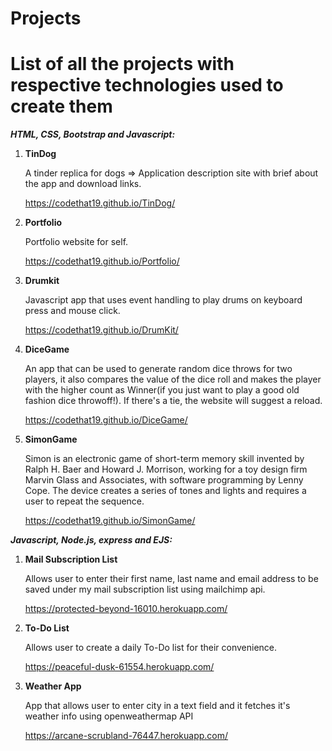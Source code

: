 # Projects
<h1>List of all the projects with respective technologies used to create them</h1>

<b><em>HTML, CSS, Bootstrap and Javascript:</em></b>

1. <b>TinDog</b><p>A tinder replica for dogs => Application description site with brief about the app and download links.</p>
https://codethat19.github.io/TinDog/

2. <b>Portfolio</b><p>Portfolio website for self.</p>
https://codethat19.github.io/Portfolio/

3. <b>Drumkit</b><p>Javascript app that uses event handling to play drums on keyboard press and mouse click.</p>
https://codethat19.github.io/DrumKit/

4. <b>DiceGame</b><p>An app that can be used to generate random dice throws for two players, it also compares the value of the dice roll and makes the player with the higher count as Winner(if you just want to play a good old fashion dice throwoff!). If there's a tie, the website will suggest a reload.</p>
https://codethat19.github.io/DiceGame/

5. <b>SimonGame</b><p>Simon is an electronic game of short-term memory skill invented by Ralph H. Baer and Howard J. Morrison, working for a toy design firm Marvin Glass and Associates, with software programming by Lenny Cope. The device creates a series of tones and lights and requires a user to repeat the sequence.</p>
https://codethat19.github.io/SimonGame/

<b><em>Javascript, Node.js, express and EJS:</em></b>

1. <b>Mail Subscription List</b><p>Allows user to enter their first name, last name and email address to be saved under my mail subscription list using mailchimp api.</p>
https://protected-beyond-16010.herokuapp.com/

2. <b>To-Do List</b><p>Allows user to create a daily To-Do list for their convenience.</p>
https://peaceful-dusk-61554.herokuapp.com/

3. <b>Weather App</b> <p>App that allows user to enter city in a text field and it fetches it's weather info using openweathermap API</p>
https://arcane-scrubland-76447.herokuapp.com/
